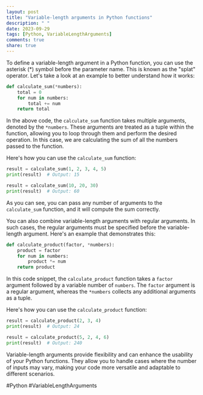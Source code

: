 ```yaml
---
layout: post
title: "Variable-length arguments in Python functions"
description: " "
date: 2023-09-29
tags: [Python, VariableLengthArguments]
comments: true
share: true
---
```


To define a variable-length argument in a Python function, you can use the asterisk (*) symbol before the parameter name. This is known as the "splat" operator. Let's take a look at an example to better understand how it works:

```python
def calculate_sum(*numbers):
    total = 0
    for num in numbers:
        total += num
    return total
```

In the above code, the `calculate_sum` function takes multiple arguments, denoted by the `*numbers`. These arguments are treated as a tuple within the function, allowing you to loop through them and perform the desired operation. In this case, we are calculating the sum of all the numbers passed to the function.

Here's how you can use the `calculate_sum` function:

```python
result = calculate_sum(1, 2, 3, 4, 5)
print(result)  # Output: 15

result = calculate_sum(10, 20, 30)
print(result)  # Output: 60
```

As you can see, you can pass any number of arguments to the `calculate_sum` function, and it will compute the sum correctly.

You can also combine variable-length arguments with regular arguments. In such cases, the regular arguments must be specified before the variable-length argument. Here's an example that demonstrates this:

```python
def calculate_product(factor, *numbers):
    product = factor
    for num in numbers:
        product *= num
    return product
```

In this code snippet, the `calculate_product` function takes a `factor` argument followed by a variable number of `numbers`. The `factor` argument is a regular argument, whereas the `*numbers` collects any additional arguments as a tuple.

Here's how you can use the `calculate_product` function:

```python
result = calculate_product(2, 3, 4)
print(result)  # Output: 24

result = calculate_product(5, 2, 4, 6)
print(result)  # Output: 240
```

Variable-length arguments provide flexibility and can enhance the usability of your Python functions. They allow you to handle cases where the number of inputs may vary, making your code more versatile and adaptable to different scenarios.

#Python #VariableLengthArguments